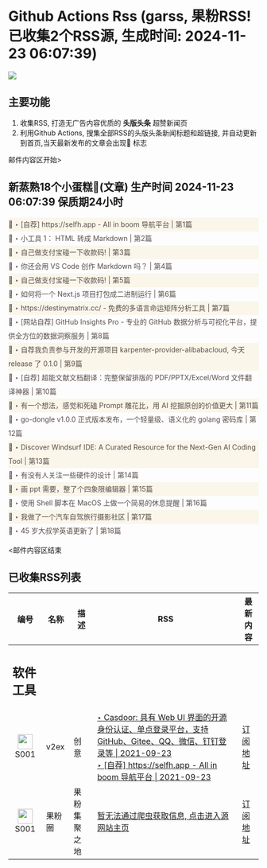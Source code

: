 # Github Actions Rss (garss, 果粉RSS! 已收集2个RSS源, 生成时间: 2024-11-23 06:07:39)

![](https://cdn.jsdelivr.net/gh/xinkeji/garss/_media/ga-rss.png)



## 主要功能
1. 收集RSS, 打造无广告内容优质的 **头版头条** 超赞新闻页
2. 利用Github Actions, 搜集全部RSS的头版头条新闻标题和超链接, 并自动更新到首页,当天最新发布的文章会出现🌈 标志

邮件内容区开始>
<h2>新蒸熟18个小蛋糕🍰(文章) 生产时间 2024-11-23 06:07:39 保质期24小时</h2>

<div style='line-height:3;background-color:#FAF6EA;' ><a href='https://www.v2ex.com/t/1091896#reply4' style="line-height:2;text-decoration:none;display:block;color:#584D49;">🌈 ‣ [自荐] https://selfh.app - All in boom 导航平台 | 第1篇</a></div><div style='line-height:3;' ><a href='https://www.v2ex.com/t/1091907#reply1' style="line-height:2;text-decoration:none;display:block;color:#584D49;">🌈 ‣ 小工具 1： HTML 转成 Markdown | 第2篇</a></div><div style='line-height:3;background-color:#FAF6EA;' ><a href='https://www.v2ex.com/t/1091889#reply0' style="line-height:2;text-decoration:none;display:block;color:#584D49;">🌈 ‣ 自己做支付宝碰一下收款码! | 第3篇</a></div><div style='line-height:3;' ><a href='https://www.v2ex.com/t/1091921#reply0' style="line-height:2;text-decoration:none;display:block;color:#584D49;">🌈 ‣ 你还会用 VS Code 创作 Markdown 吗？ | 第4篇</a></div><div style='line-height:3;background-color:#FAF6EA;' ><a href='https://www.v2ex.com/t/1091888#reply2' style="line-height:2;text-decoration:none;display:block;color:#584D49;">🌈 ‣ 自己做支付宝碰一下收款码! | 第5篇</a></div><div style='line-height:3;' ><a href='https://www.v2ex.com/t/1091884#reply3' style="line-height:2;text-decoration:none;display:block;color:#584D49;">🌈 ‣ 如何将一个 Next.js 项目打包成二进制运行 | 第6篇</a></div><div style='line-height:3;background-color:#FAF6EA;' ><a href='https://www.v2ex.com/t/1091864#reply1' style="line-height:2;text-decoration:none;display:block;color:#584D49;">🌈 ‣ https://destinymatrix.cc/ - 免费的多语言命运矩阵分析工具 | 第7篇</a></div><div style='line-height:3;' ><a href='https://www.v2ex.com/t/1091765#reply20' style="line-height:2;text-decoration:none;display:block;color:#584D49;">🌈 ‣ [网站自荐] GitHub Insights Pro - 专业的 GitHub 数据分析与可视化平台，提供全方位的数据洞察服务 | 第8篇</a></div><div style='line-height:3;background-color:#FAF6EA;' ><a href='https://www.v2ex.com/t/1091805#reply4' style="line-height:2;text-decoration:none;display:block;color:#584D49;">🌈 ‣ 自荐我负责参与开发的开源项目 karpenter-provider-alibabacloud, 今天 release 了 0.1.0 | 第9篇</a></div><div style='line-height:3;' ><a href='https://www.v2ex.com/t/1091835#reply1' style="line-height:2;text-decoration:none;display:block;color:#584D49;">🌈 ‣ [自荐] 超能文献文档翻译：完整保留排版的 PDF/PPTX/Excel/Word 文件翻译神器 | 第10篇</a></div><div style='line-height:3;background-color:#FAF6EA;' ><a href='https://www.v2ex.com/t/1091820#reply2' style="line-height:2;text-decoration:none;display:block;color:#584D49;">🌈 ‣ 有一个想法，感觉和死磕 Prompt 雕花比，用 AI 挖掘原创的价值更大 | 第11篇</a></div><div style='line-height:3;' ><a href='https://www.v2ex.com/t/1091742#reply6' style="line-height:2;text-decoration:none;display:block;color:#584D49;">🌈 ‣ go-dongle v1.0.0 正式版本发布，一个轻量级、语义化的 golang 密码库 | 第12篇</a></div><div style='line-height:3;background-color:#FAF6EA;' ><a href='https://www.v2ex.com/t/1091812#reply0' style="line-height:2;text-decoration:none;display:block;color:#584D49;">🌈 ‣ Discover Windsurf IDE: A Curated Resource for the Next-Gen AI Coding Tool | 第13篇</a></div><div style='line-height:3;' ><a href='https://www.v2ex.com/t/1091878#reply0' style="line-height:2;text-decoration:none;display:block;color:#584D49;">🌈 ‣ 有没有人关注一些硬件的设计 | 第14篇</a></div><div style='line-height:3;background-color:#FAF6EA;' ><a href='https://www.v2ex.com/t/1091793#reply0' style="line-height:2;text-decoration:none;display:block;color:#584D49;">🌈 ‣ 画 ppt 需要，整了个四象限编辑器 | 第15篇</a></div><div style='line-height:3;' ><a href='https://www.v2ex.com/t/1091714#reply7' style="line-height:2;text-decoration:none;display:block;color:#584D49;">🌈 ‣ 使用 Shell 脚本在 MacOS 上做一个简易的休息提醒 | 第16篇</a></div><div style='line-height:3;background-color:#FAF6EA;' ><a href='https://www.v2ex.com/t/1091746#reply10' style="line-height:2;text-decoration:none;display:block;color:#584D49;">🌈 ‣ 我做了一个汽车自驾旅行摄影社区 | 第17篇</a></div><div style='line-height:3;' ><a href='https://www.v2ex.com/t/1091665#reply8' style="line-height:2;text-decoration:none;display:block;color:#584D49;">🌈 ‣ 45 岁大叔学英语更新了 | 第18篇</a></div>

<邮件内容区结束

## 已收集RSS列表

| 编号 | 名称 | 描述 | RSS | 最新内容 |
| --- | --- | --- | --- | --- |
| <h2 id="软件工具">软件工具</h2> |  |   |  |  |
| <div id="S001" style="text-align: center;"><img src="https://cdn.jsdelivr.net/gh/zhaoolee/garss/_media/favicon/S001.png" width="30px" style="width:30px;height: auto;"/><br><span>S001</span></div> | v2ex | 创意 | [‣ Casdoor: 具有 Web UI 界面的开源身份认证、单点登录平台，支持 GitHub、Gitee、QQ、微信、钉钉登录等 \| 2021-09-23](https://www.v2ex.com/t/803669#reply355)<br/>[‣ \[自荐\] https://selfh.app - All in boom 导航平台 \| 2021-09-23](https://www.v2ex.com/t/1091896#reply4) | [订阅地址](https://www.v2ex.com/feed/tab/creative.xml) |
| <div id="S001" style="text-align: center;"><img src="https://cdn.jsdelivr.net/gh/zhaoolee/garss/_media/favicon/S001.png" width="30px" style="width:30px;height: auto;"/><br><span>S001</span></div> | 果粉圈 | 果粉集聚之地 | [暂无法通过爬虫获取信息, 点击进入源网站主页](https://g0f.cn) | [订阅地址](https://g0f.cn/rss.xml) |



